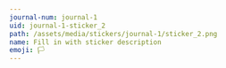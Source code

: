 ```yaml
---
journal-num: journal-1
uid: journal-1-sticker_2
path: /assets/media/stickers/journal-1/sticker_2.png
name: Fill in with sticker description
emoji: 🏳️
---
```

